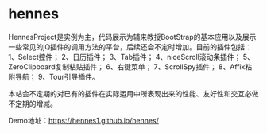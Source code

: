 # hennes
HennesProject是实例为主，代码展示为辅来教授BootStrap的基本应用以及展示一些常见的jQ插件的调用方法的平台，后续还会不定时增加。目前的插件包括：
1、Select控件；
2、日历插件；
3、Tab插件；
4、niceScroll滚动条插件；
5、ZeroClipboard复制粘贴插件；
6、右键菜单；
7、ScrollSpy插件；
8、Affix粘附导航；
9、Tour引导插件。

本站会不定期的对已有的插件在实际运用中所表现出来的性能、友好性和交互必做不定期的增减。

Demo地址：<a href="https://hennes1.github.io/hennes/" target="_blank">https://hennes1.github.io/hennes/</a>
